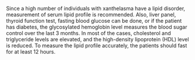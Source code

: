 Since a high number of individuals with xanthelasma have a lipid disorder, measurement of serum lipid profile is recommended. Also, liver panel, thyroid function test, fasting blood glucose can be done, or if the patient has diabetes, the glycosylated hemoglobin level measures the blood sugar control over the last 3 months. In most of the cases, cholesterol and triglyceride levels are elevated, and the high-density lipoprotein (HDL) level is reduced. To measure the lipid profile accurately, the patients should fast for at least 12 hours.